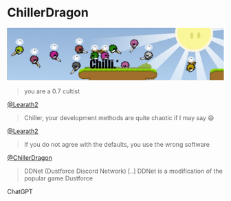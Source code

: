 # ChillerDragon

![Banner](https://raw.githubusercontent.com/ChillerDragon/ChillerDragon/master/ChilliBanner.jpg)

> you are a 0.7 cultist

[@Learath2](https://github.com/Learath2)



> Chiller, your development methods are quite chaotic if I may say 😄

[@Learath2](https://github.com/Learath2)


> If you do not agree with the defaults, you use the wrong software

[@ChillerDragon](https://github.com/ChillerDragon)


> DDNet (Dustforce Discord Network) [..] DDNet is a modification of the popular game Dustforce

ChatGPT
